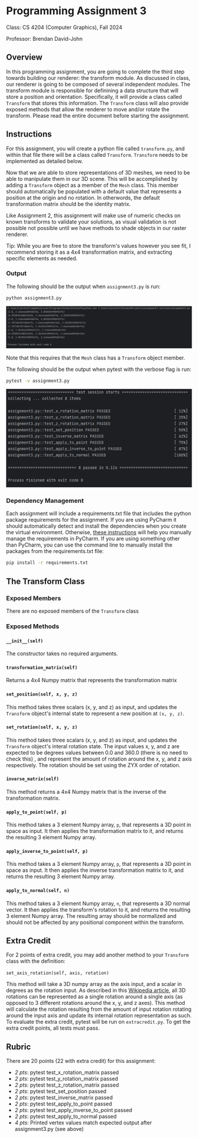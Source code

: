 # Programming Assignment 3

Class: CS 4204 (Computer Graphics), Fall 2024

Professor: Brendan David-John

## Overview

In this programming assignment, you are going to complete the third step towards building our renderer: the transform 
module. As discussed in class, our renderer is going to be composed of several independent modules. The transform 
module is responsible for definining a data structure that will store a position and orientation. Specifically, it 
will provide a class called `Transform` that stores this information. The `Transform` class will also provide 
exposed methods that allow the renderer to move and/or rotate the transform. Please read the entire document 
before starting the assignment.


## Instructions

For this assignment, you will create a python file called `transform.py`, and within that file there will be a class 
called `Transform`. `Transform` needs to be implemented as detailed below. 

Now that we are able to store representations of 3D meshes, we need to be able to manipulate them in our 3D scene. 
This will be accomplished by adding a `Transform` object as a member of the `Mesh` class. This member should 
automatically be populated with a default value that represents a position at the origin and no rotation. In 
otherwords, the default transformation matrix should be the identity matrix.

Like Assignment 2, this assignment will make use of numeric checks on known transforms to validate your solutions, as 
visual validation is not possible not possible until we have methods to shade objects in our raster renderer.

Tip: While you are free to store the transform's values however you see fit, I recommend storing it as a 4x4 
transformation matrix, and extracting specific elements as needed.


### Output

The following should be the output when `assignment3.py` is run:

```bash
python assignment3.py
```

![default output](default_output.png)

Note that this requires that the `Mesh` class has a `Transform` object member.

The following should be the output when pytest with the verbose flag is run:

```bash
pytest -v assignment3.py
```

![test output](tests.png)

### Dependency Management
Each assignment will include a requirements.txt file that includes the python package requirements for the assignment. If you are using PyCharm it should automatically detect and install the dependencies when you create the virtual environment. Otherwise, [these instructions](https://www.jetbrains.com/help/pycharm/managing-dependencies.html#configure-requirements) will help you manually manage the requirements in PyCharm. If you are using something other than PyCharm, you can use the command line to manually install the packages from the requirements.txt file:

```bash
pip install -r requirements.txt
```

## The Transform Class

### Exposed Members

There are no exposed members of the `Transform` class

### Exposed Methods

#### `__init__(self)`
The constructor takes no required arguments.

#### `transformation_matrix(self)`
Returns a 4x4 Numpy matrix that represents the transformation matrix

#### `set_position(self, x, y, z)`
This method takes three scalars (x, y, and z) as input, and updates the `Transform` object's internal
state to represent a new position at `(x, y, z)`.

#### `set_rotation(self, x, y, z)`
This method takes three scalars (x, y, and z) as input, and updates the `Transform` object's interal rotation state. 
The input values x, y, and z are expected to be degrees values between 0.0 and 360.0 (there is no need to check this)
, and represent the amount of rotation around the x, y, and z axis respectively. The rotation should be set using 
the ZYX order of rotation.

#### `inverse_matrix(self)`
This method returns a 4x4 Numpy matrix that is the inverse of the transformation matrix.

#### `apply_to_point(self, p)`
This method takes a 3 element Numpy array, `p`, that represents a 3D point in space as input. It then applies the 
transformation matrix to it, and returns the resulting 3 element Numpy array.

#### `apply_inverse_to_point(self, p)`
This method takes a 3 element Numpy array, `p`, that represents a 3D point in space as input. It then applies the 
inverse transformation matrix to it, and returns the resulting 3 element Numpy array.

#### `apply_to_normal(self, n)`
This method takes a 3 element Numpy array, `n`, that represents a 3D normal vector. It then applies the 
transform's rotation to it, and returns the resulting 3 element Numpy array. The resulting array should be 
normalized and should not be affected by any positional component within the transform.

## Extra Credit
For 2 points of extra credit, you may add another method to your `Transform` class with the definition:

```set_axis_rotation(self, axis, rotation)```

This method will take a 3D numpy array as the axis input, and a scalar in degrees as the rotation input. As 
described in this [Wikipedia article](https://en.wikipedia.org/wiki/Axis%E2%80%93angle_representation), all 3D 
rotations can be represented as a single rotation around a single axis (as opposed to 3 different rotations around 
the x, y, and z axes). This method will calculate the rotation resulting from the amount of input rotation rotating 
around the input axis and update its internal rotation representation as such. To evaluate the extra credit, pytest 
will be run on `extracredit.py`. To get the extra credit points, all tests must pass.

## Rubric
There are 20 points (22 with extra credit) for this assignment:
- *2 pts*: pytest test_x_rotation_matrix passed
- *2 pts*: pytest test_y_rotation_matrix passed
- *2 pts*: pytest test_z_rotation_matrix passed
- *2 pts*: pytest test_set_position passed
- *2 pts*: pytest test_inverse_matrix passed
- *2 pts*: pytest test_apply_to_point passed
- *2 pts*: pytest test_apply_inverse_to_point passed
- *2 pts*: pytest test_apply_to_normal passed
- *4 pts*: Printed vertex values match expected output after assignment3.py (see above)
